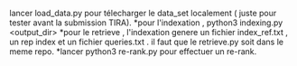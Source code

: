 lancer load_data.py pour télecharger le data_set localement ( juste pour tester avant la submission TIRA).
*pour l'indexation , python3 indexing.py <name of dataset> <output_dir> 
*pour le retrieve , l'indexation genere un fichier index_ref.txt , un rep index et un fichier queries.txt . il faut que le retrieve.py soit dans le meme repo.
*lancer python3 re-rank.py pour effectuer un re-rank.
